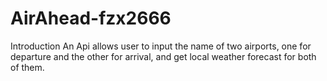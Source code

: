 # AirAhead-fzx2666
Introduction
An Api allows user to input the name of two airports, one for departure and the other for arrival, and get local weather forecast for both of them. 
